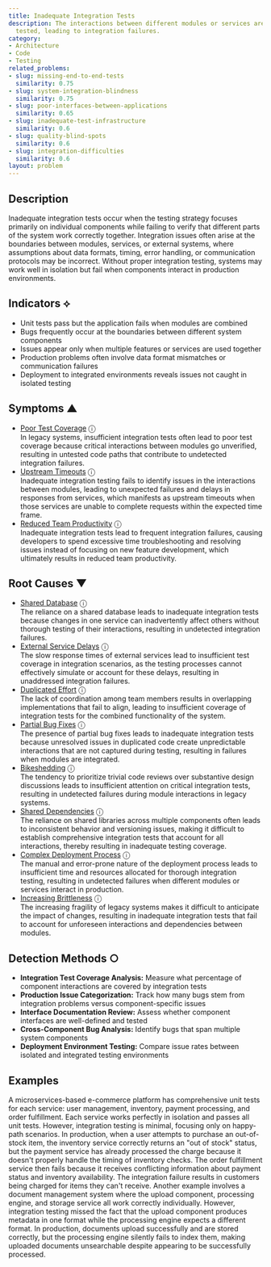 ```yaml
---
title: Inadequate Integration Tests
description: The interactions between different modules or services are not thoroughly
  tested, leading to integration failures.
category:
- Architecture
- Code
- Testing
related_problems:
- slug: missing-end-to-end-tests
  similarity: 0.75
- slug: system-integration-blindness
  similarity: 0.75
- slug: poor-interfaces-between-applications
  similarity: 0.65
- slug: inadequate-test-infrastructure
  similarity: 0.6
- slug: quality-blind-spots
  similarity: 0.6
- slug: integration-difficulties
  similarity: 0.6
layout: problem
---
```


## Description

Inadequate integration tests occur when the testing strategy focuses primarily on individual components while failing to verify that different parts of the system work correctly together. Integration issues often arise at the boundaries between modules, services, or external systems, where assumptions about data formats, timing, error handling, or communication protocols may be incorrect. Without proper integration testing, systems may work well in isolation but fail when components interact in production environments.


## Indicators ⟡
- Unit tests pass but the application fails when modules are combined
- Bugs frequently occur at the boundaries between different system components
- Issues appear only when multiple features or services are used together
- Production problems often involve data format mismatches or communication failures
- Deployment to integrated environments reveals issues not caught in isolated testing


## Symptoms ▲

- [Poor Test Coverage](poor-test-coverage.md) <span class="info-tooltip" title="Confidence: 0.494, Strength: 0.730">ⓘ</span>
<br/>  In legacy systems, insufficient integration tests often lead to poor test coverage because critical interactions between modules go unverified, resulting in untested code paths that contribute to undetected integration failures.
- [Upstream Timeouts](upstream-timeouts.md) <span class="info-tooltip" title="Confidence: 0.480, Strength: 0.669">ⓘ</span>
<br/>  Inadequate integration testing fails to identify issues in the interactions between modules, leading to unexpected failures and delays in responses from services, which manifests as upstream timeouts when those services are unable to complete requests within the expected time frame.
- [Reduced Team Productivity](reduced-team-productivity.md) <span class="info-tooltip" title="Confidence: 0.357, Strength: 0.722">ⓘ</span>
<br/>  Inadequate integration tests lead to frequent integration failures, causing developers to spend excessive time troubleshooting and resolving issues instead of focusing on new feature development, which ultimately results in reduced team productivity.

## Root Causes ▼

- [Shared Database](shared-database.md) <span class="info-tooltip" title="Confidence: 0.359, Strength: 0.941">ⓘ</span>
<br/>  The reliance on a shared database leads to inadequate integration tests because changes in one service can inadvertently affect others without thorough testing of their interactions, resulting in undetected integration failures.
- [External Service Delays](external-service-delays.md) <span class="info-tooltip" title="Confidence: 0.334, Strength: 0.929">ⓘ</span>
<br/>  The slow response times of external services lead to insufficient test coverage in integration scenarios, as the testing processes cannot effectively simulate or account for these delays, resulting in unaddressed integration failures.
- [Duplicated Effort](duplicated-effort.md) <span class="info-tooltip" title="Confidence: 0.334, Strength: 0.932">ⓘ</span>
<br/>  The lack of coordination among team members results in overlapping implementations that fail to align, leading to insufficient coverage of integration tests for the combined functionality of the system.
- [Partial Bug Fixes](partial-bug-fixes.md) <span class="info-tooltip" title="Confidence: 0.333, Strength: 0.909">ⓘ</span>
<br/>  The presence of partial bug fixes leads to inadequate integration tests because unresolved issues in duplicated code create unpredictable interactions that are not captured during testing, resulting in failures when modules are integrated.
- [Bikeshedding](bikeshedding.md) <span class="info-tooltip" title="Confidence: 0.329, Strength: 0.916">ⓘ</span>
<br/>  The tendency to prioritize trivial code reviews over substantive design discussions leads to insufficient attention on critical integration tests, resulting in undetected failures during module interactions in legacy systems.
- [Shared Dependencies](shared-dependencies.md) <span class="info-tooltip" title="Confidence: 0.324, Strength: 0.951">ⓘ</span>
<br/>  The reliance on shared libraries across multiple components often leads to inconsistent behavior and versioning issues, making it difficult to establish comprehensive integration tests that account for all interactions, thereby resulting in inadequate testing coverage.
- [Complex Deployment Process](complex-deployment-process.md) <span class="info-tooltip" title="Confidence: 0.309, Strength: 0.843">ⓘ</span>
<br/>  The manual and error-prone nature of the deployment process leads to insufficient time and resources allocated for thorough integration testing, resulting in undetected failures when different modules or services interact in production.
- [Increasing Brittleness](increasing-brittleness.md) <span class="info-tooltip" title="Confidence: 0.309, Strength: 0.844">ⓘ</span>
<br/>  The increasing fragility of legacy systems makes it difficult to anticipate the impact of changes, resulting in inadequate integration tests that fail to account for unforeseen interactions and dependencies between modules.

## Detection Methods ○
- **Integration Test Coverage Analysis:** Measure what percentage of component interactions are covered by integration tests
- **Production Issue Categorization:** Track how many bugs stem from integration problems versus component-specific issues
- **Interface Documentation Review:** Assess whether component interfaces are well-defined and tested
- **Cross-Component Bug Analysis:** Identify bugs that span multiple system components
- **Deployment Environment Testing:** Compare issue rates between isolated and integrated testing environments


## Examples

A microservices-based e-commerce platform has comprehensive unit tests for each service: user management, inventory, payment processing, and order fulfillment. Each service works perfectly in isolation and passes all unit tests. However, integration testing is minimal, focusing only on happy-path scenarios. In production, when a user attempts to purchase an out-of-stock item, the inventory service correctly returns an "out of stock" status, but the payment service has already processed the charge because it doesn't properly handle the timing of inventory checks. The order fulfillment service then fails because it receives conflicting information about payment status and inventory availability. The integration failure results in customers being charged for items they can't receive. Another example involves a document management system where the upload component, processing engine, and storage service all work correctly individually. However, integration testing missed the fact that the upload component produces metadata in one format while the processing engine expects a different format. In production, documents upload successfully and are stored correctly, but the processing engine silently fails to index them, making uploaded documents unsearchable despite appearing to be successfully processed.
